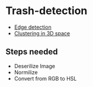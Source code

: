 # Trash-detection

- [Edge detection](https://ietresearch.onlinelibrary.wiley.com/doi/full/10.1049/iet-ipr.2013.0062)
- [Clustering in 3D space](https://stackoverflow.com/questions/3482161/3d-clustering-algorithm)

## Steps needed
- Deserilize Image
- Normilize
- Convert from RGB to HSL